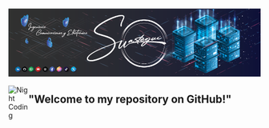 ![Suastegui](https://raw.githubusercontent.com/rsuasteguis/rsuasteguis/main/bannerGithub.png)

<img alt="Night Coding" src="./assets/Hand%20Wave.gif" width='40' align="left"/><h2>"Welcome to my repository on GitHub!" </h2>
